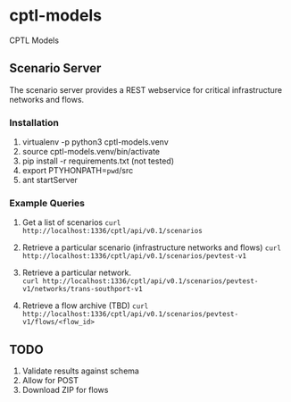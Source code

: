 # cptl-models
CPTL Models

## Scenario Server
The scenario server provides a REST webservice for critical infrastructure networks and flows.

### Installation
1.  virtualenv -p python3 cptl-models.venv
2.  source cptl-models.venv/bin/activate
3.  pip install -r requirements.txt (not tested)
4.  export PTYHONPATH=`pwd`/src
5.  ant startServer

### Example Queries

1.  Get a list of scenarios
`curl http://localhost:1336/cptl/api/v0.1/scenarios`

2.  Retrieve a particular scenario (infrastructure networks and flows)
`curl http://localhost:1336/cptl/api/v0.1/scenarios/pevtest-v1`

3.  Retrieve a particular network.  
`curl http://localhost:1336/cptl/api/v0.1/scenarios/pevtest-v1/networks/trans-southport-v1`

4.  Retrieve a flow archive (TBD)
`curl http://localhost:1336/cptl/api/v0.1/scenarios/pevtest-v1/flows/<flow_id>`

## TODO
1.  Validate results against schema
2.  Allow for POST
3.  Download ZIP for flows

